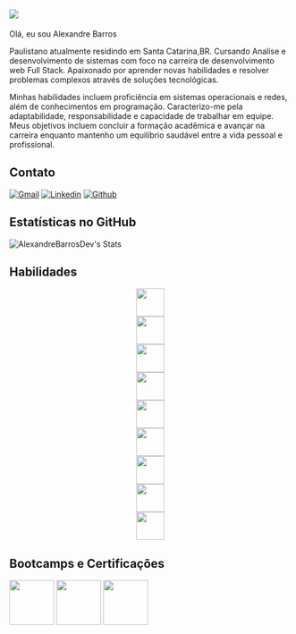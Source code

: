 <h1>
     <img align="center" src="https://github.com/AlexandreBarrosDev/portfolio/blob/main/public/alx-logo.svg">
</h1>

Olá, eu sou Alexandre Barros 

Paulistano atualmente residindo em Santa Catarina,BR. Cursando Analise e desenvolvimento de sistemas com foco na carreira de desenvolvimento web Full Stack. Apaixonado por aprender novas habilidades e resolver problemas complexos através de soluções tecnológicas.

Minhas habilidades incluem proficiência em sistemas operacionais e redes, além de conhecimentos em programação. Caracterizo-me pela adaptabilidade, responsabilidade e capacidade de trabalhar em equipe. Meus objetivos incluem concluir a formação acadêmica e avançar na carreira enquanto mantenho um equilíbrio saudável entre a vida pessoal e profissional.

## **Contato**

[![Gmail](https://img.shields.io/badge/gmail-%23ff2400?style=for-the-badge&logo=Gmail&logoColor=%23ffffff
)](alexandrebarros.dev@gmail.com)
[![Linkedin](https://img.shields.io/badge/linkedin-%230e76a8?style=for-the-badge&logo=Linkedin&logoColor=%23ffffff
)](https://www.linkedin.com/in/alexandrebarrosdev)
[![Github](https://img.shields.io/badge/github-%23171515?style=for-the-badge&logo=Github&logoColor=%23ffffff
)](https://github.com/AlexandreBarrosDev)

## **Estatísticas no GitHub**

![AlexandreBarrosDev's Stats](https://github-readme-stats.vercel.app/api?username=AlexandreBarrosDev&theme=midnight-purple&show_icons=true&hide_border=true&count_private=true)

## **Habilidades**
<div align='center' style='display: flex; flex-direction: column; gap: 1;'>
     <span><img align="center" width='50px' height='50px' src="https://github.com/AlexandreBarrosDev/portfolio/blob/main/public/figma.svg"></span>
     <span><img align="center" width='50px' height='50px' src="https://github.com/AlexandreBarrosDev/portfolio/blob/main/public/git.svg"></span>
     <span><img align="center" width='50px' height='50px' src="https://github.com/AlexandreBarrosDev/portfolio/blob/main/public/html5.svg"></span>
     <span><img align="center" width='50px' height='50px' src="https://github.com/AlexandreBarrosDev/portfolio/blob/main/public/css3.svg"></span>
     <span><img align="center" width='50px' height='50px' src="https://github.com/AlexandreBarrosDev/portfolio/blob/main/public/tailwindcss.svg"></span>
     <span><img align="center" width='50px' height='50px' src="https://github.com/AlexandreBarrosDev/portfolio/blob/main/public/javascript.svg"></span>
     <span><img align="center" width='50px' height='50px' src="https://github.com/AlexandreBarrosDev/portfolio/blob/main/public/react.svg"></span>
     <span><img align="center" width='50px' height='50px' src="https://github.com/AlexandreBarrosDev/portfolio/blob/main/public/nextdotjs.svg"></span>
     <span><img align="center" width='50px' height='50px' src="https://github.com/AlexandreBarrosDev/portfolio/blob/main/public/typescript.svg"></span>
</div>

## **Bootcamps e Certificações**

[<img src="https://assets.dio.me/0JQqr8ZwT-UxlnECL_OiT33rG3DrDD_Lc1BCMsn_iso/f:webp/h:120/q:80/L3RyYWNrcy8zZjAzZTNmNS03Nzk1LTQ1NzktYTI1YS0wZTk1ODdlMGRmNzcucG5n" height="80"></a>](https://hermes.dio.me/certificates/1TVAHFWC.pdf)
[<img src="https://assets.dio.me/_ImeVq2qMIfyFkoYC-epZ9o-1X9soGtq69WUykqhiL4/f:webp/h:120/q:80/L3RyYWNrcy81NWU3MDQwZi03NzViLTQ3ZTUtYThmYi02OWQwMDJjYTE3YTkucG5n" height="80"></a>](https://hermes.dio.me/certificates/KYHPKTND.pdf)
[<img src="https://assets.dio.me/xEToxE9fgWwdB62arhyfnUPNNK42xbqSOzHNRpWtDxk/f:webp/h:120/q:80/L3RyYWNrcy8wYTY1YmE2MS1hOGZhLTQ2ZDktODhhYS1kYmViYjAyOTU4M2UucG5n" height="80"></a>](https://hermes.dio.me/certificates/MHFXIDNU.pdf)
